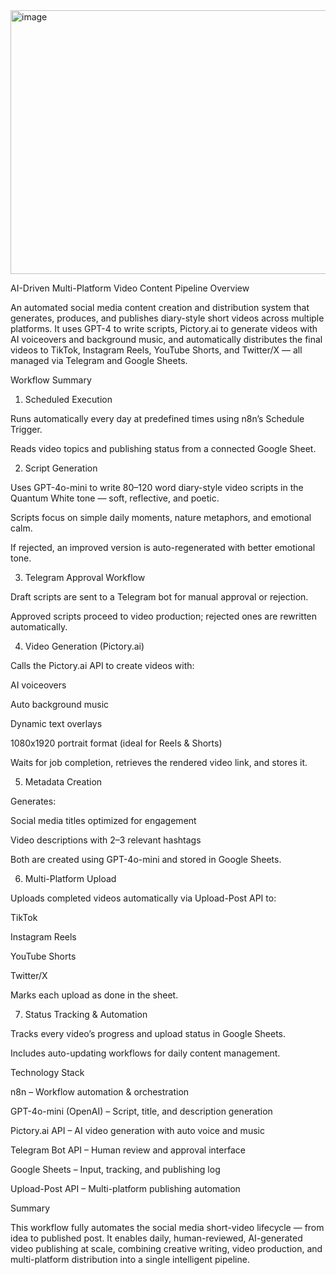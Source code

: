 


<img width="1046" height="422" alt="image" src="https://github.com/user-attachments/assets/e3716ae2-614d-480b-ac66-2159c8a83b78" />




AI-Driven Multi-Platform Video Content Pipeline
Overview

An automated social media content creation and distribution system that generates, produces, and publishes diary-style short videos across multiple platforms.
It uses GPT-4 to write scripts, Pictory.ai to generate videos with AI voiceovers and background music, and automatically distributes the final videos to TikTok, Instagram Reels, YouTube Shorts, and Twitter/X — all managed via Telegram and Google Sheets.

Workflow Summary
1. Scheduled Execution

Runs automatically every day at predefined times using n8n’s Schedule Trigger.

Reads video topics and publishing status from a connected Google Sheet.

2. Script Generation

Uses GPT-4o-mini to write 80–120 word diary-style video scripts in the Quantum White tone — soft, reflective, and poetic.

Scripts focus on simple daily moments, nature metaphors, and emotional calm.

If rejected, an improved version is auto-regenerated with better emotional tone.

3. Telegram Approval Workflow

Draft scripts are sent to a Telegram bot for manual approval or rejection.

Approved scripts proceed to video production; rejected ones are rewritten automatically.

4. Video Generation (Pictory.ai)

Calls the Pictory.ai API to create videos with:

AI voiceovers

Auto background music

Dynamic text overlays

1080x1920 portrait format (ideal for Reels & Shorts)

Waits for job completion, retrieves the rendered video link, and stores it.

5. Metadata Creation

Generates:

Social media titles optimized for engagement

Video descriptions with 2–3 relevant hashtags

Both are created using GPT-4o-mini and stored in Google Sheets.

6. Multi-Platform Upload

Uploads completed videos automatically via Upload-Post API to:

TikTok

Instagram Reels

YouTube Shorts

Twitter/X

Marks each upload as done in the sheet.

7. Status Tracking & Automation

Tracks every video’s progress and upload status in Google Sheets.

Includes auto-updating workflows for daily content management.

Technology Stack

n8n – Workflow automation & orchestration

GPT-4o-mini (OpenAI) – Script, title, and description generation

Pictory.ai API – AI video generation with auto voice and music

Telegram Bot API – Human review and approval interface

Google Sheets – Input, tracking, and publishing log

Upload-Post API – Multi-platform publishing automation

Summary

This workflow fully automates the social media short-video lifecycle — from idea to published post.
It enables daily, human-reviewed, AI-generated video publishing at scale, combining creative writing, video production, and multi-platform distribution into a single intelligent pipeline.
